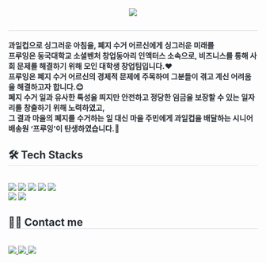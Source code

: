 <div align= "center">
    <img src="https://capsule-render.vercel.app/api?type=wave&color=ff9029&height=120&text=안녕하세요,%20프루잉입니다.&animation=fadeIn&fontColor=000000&fontSize=40" />
    </div>
    <div style="text-align: left;"> 
    <h2 style="border-bottom: 1px solid #d8dee4; color: #282d33;">  </h2>  
    <div style="font-weight: 700; font-size: 15px; text-align: left; color: #282d33;"> 과일컵으로 싱그러운 아침을, 폐지 수거 어르신에게 싱그러운 미래를<br/>프루잉은 동국대학교 소셜벤처 창업동아리 인액터스 소속으로, 비즈니스를 통해 사회 문제를 해결하기 위해 모인 대학생 창업팀입니다.❤️ <br/>프루잉은 폐지 수거 어르신의 경제적 문제에 주목하여 그분들이 겪고 계신 어려움을 해결하고자 합니다.😊<br/>폐지 수거 일과 유사한 특성을 띄지만 안전하고 정당한 임금을 보장할 수 있는 일자리를 창출하기 위해 노력하였고, <br/>그 결과 마을의 폐지를 수거하는 일 대신 마을 주민에게 과일컵을 배달하는 시니어 배송원 ‘프루잉’이 탄생하였습니다.🍇 </div> 
    </div>
    <div style="text-align: left;">
    <h2 style="border-bottom: 1px solid #d8dee4; color: #282d33;"> 🛠️ Tech Stacks </h2> <br> 
    <div style="margin: ; text-align: left;" "text-align: left;"> <img src="https://img.shields.io/badge/React-61DAFB?style=for-the-badge&logo=React&logoColor=white">
          <img src="https://img.shields.io/badge/Amazon AWS-232F3E?style=for-the-badge&logo=Amazon AWS&logoColor=white">
          <img src="https://img.shields.io/badge/Github-181717?style=for-the-badge&logo=Github&logoColor=white">
          <img src="https://img.shields.io/badge/HTML5-E34F26?style=for-the-badge&logo=HTML5&logoColor=white">
          <img src="https://img.shields.io/badge/CSS3-1572B6?style=for-the-badge&logo=CSS3&logoColor=white">
          <br/><img src="https://img.shields.io/badge/Netlify-00C7B7?style=for-the-badge&logo=Netlify&logoColor=white">
          <img src="https://img.shields.io/badge/Javascript-F7DF1E?style=for-the-badge&logo=Javascript&logoColor=white">
          </div>
    </div>
    <div style="text-align: left;">
    <h2 style="border-bottom: 1px solid #d8dee4; color: #282d33;"> 🧑‍💻 Contact me </h2> <br> 
    <div style="text-align: left;"> <a href=https://velog.io/@yunssup/posts> <img src="https://img.shields.io/badge/Velog-20C997?style=for-the-badge&logo=Velog&logoColor=white&link=https://velog.io/@yunssup/posts"> </a>
         <a href=https://blog.naver.com/fruitingofficial> <img src="https://img.shields.io/badge/Naver-03C75A?style=for-the-badge&logo=Naver&logoColor=white&link=https://blog.naver.com/fruitingofficial"> </a>
         <a href=https://www.instagram.com/fruitingofficial?igsh=MTFkazRjMHRka2tjYg==> <img src="https://img.shields.io/badge/Instagram-E4405F?style=for-the-badge&logo=Instagram&logoColor=white&link=https://www.instagram.com/fruitingofficial?igsh=MTFkazRjMHRka2tjYg=="> </a>
          </div>  <br> 
    <div style="text-align: left;">  </div> 
    </div>
